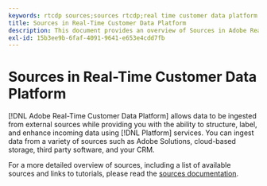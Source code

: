 ```yaml
---
keywords: rtcdp sources;sources rtcdp;real time customer data platform sources
title: Sources in Real-Time Customer Data Platform
description: This document provides an overview of Sources in Adobe Real-Time Customer Data Platform
exl-id: 15b3ee9b-6faf-4091-9641-e653e4cdd7fb
---
```

# Sources in Real-Time Customer Data Platform

[!DNL Adobe Real-Time Customer Data Platform] allows data to be ingested from external sources while providing you with the ability to structure, label, and enhance incoming data using [!DNL Platform] services. You can ingest data from a variety of sources such as Adobe Solutions, cloud-based storage, third party software, and your CRM.

For a more detailed overview of sources, including a list of available sources and links to tutorials, please read the [sources documentation](../../sources/home.md).
